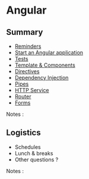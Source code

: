 # Angular

<!-- .slide: class="page-title" -->

<!-- FIXME: by @ldez, see the issue # 62 in Github -->
<style>
  .toc {
    font-size: 1.30rem !important;
  }
</style>



## Summary

<!-- .slide: id = "master-toc" class="toc" -->

- [Reminders](#/1)
- [Start an Angular application](#/3)
- [Tests](#/4)
- [Template & Components](#/5)
- [Directives](#/6)
- [Dependency Injection](#/7)
- [Pipes](#/8)
- [HTTP Service](#/9)
- [Router](#/10)
- [Forms](#/11)

Notes :



## Logistics

- Schedules
- Lunch & breaks
- Other questions ?

Notes :
